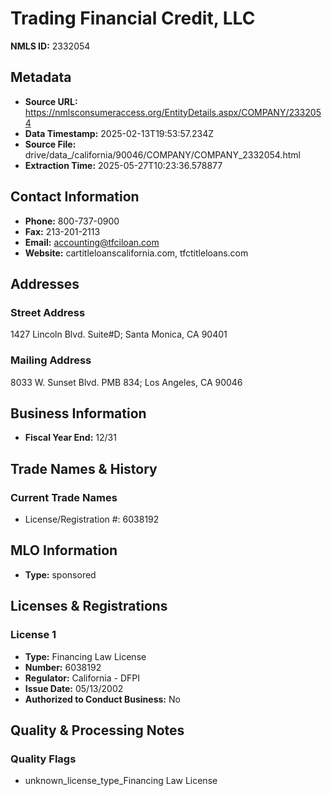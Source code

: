 # Trading Financial Credit, LLC

**NMLS ID:** 2332054

## Metadata
- **Source URL:** https://nmlsconsumeraccess.org/EntityDetails.aspx/COMPANY/2332054
- **Data Timestamp:** 2025-02-13T19:53:57.234Z
- **Source File:** drive/data_/california/90046/COMPANY/COMPANY_2332054.html
- **Extraction Time:** 2025-05-27T10:23:36.578877

## Contact Information
- **Phone:** 800-737-0900
- **Fax:** 213-201-2113
- **Email:** accounting@tfciloan.com
- **Website:** cartitleloanscalifornia.com, tfctitleloans.com

## Addresses
### Street Address
1427 Lincoln Blvd. Suite#D; Santa Monica, CA 90401

### Mailing Address
8033 W. Sunset Blvd. PMB 834; Los Angeles, CA 90046

## Business Information
- **Fiscal Year End:** 12/31

## Trade Names & History
### Current Trade Names
- License/Registration #: 6038192

## MLO Information
- **Type:** sponsored

## Licenses & Registrations

### License 1
- **Type:** Financing Law License
- **Number:** 6038192
- **Regulator:** California - DFPI
- **Issue Date:** 05/13/2002
- **Authorized to Conduct Business:** No

## Quality & Processing Notes
### Quality Flags
- unknown_license_type_Financing Law License
